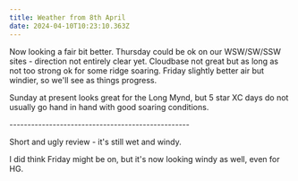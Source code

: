 ```yaml
---
title: Weather from 8th April
date: 2024-04-10T10:23:10.363Z
---
```

Now looking a fair bit better.  Thursday could be ok on our WSW/SW/SSW  sites - direction not entirely clear yet. Cloudbase not great but as long as not too strong ok for some ridge soaring.  Friday slightly better air but windier, so we'll see as things progress.

Sunday at present looks great for the Long Mynd, but 5 star XC days do not usually go hand in hand with good soaring conditions.

\--------------------------------------------------

Short and ugly review - it's still wet and windy.

I did think Friday might be on, but it's now looking windy as well, even for HG.